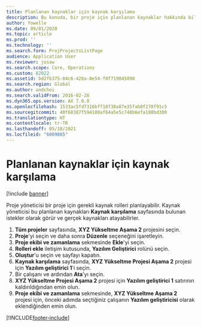 ```yaml
---
title: Planlanan kaynaklar için kaynak karşılama
description: Bu konuda, bir proje için planlanan kaynaklar hakkında bilgiler sağlanmaktadır.
author: Yowelle
ms.date: 09/01/2020
ms.topic: article
ms.prod: ''
ms.technology: ''
ms.search.form: ProjProjectsListPage
audience: Application User
ms.reviewer: josaw
ms.search.scope: Core, Operations
ms.custom: 82022
ms.assetid: bd2fb375-84c6-428a-8e54-f0f719045898
ms.search.region: Global
ms.author: andchoi
ms.search.validFrom: 2016-02-28
ms.dyn365.ops.version: AX 7.0.0
ms.openlocfilehash: 1533ac5fd7316bff10738a87e35fab0f270f91c5
ms.sourcegitcommit: 40f68387f594180af64a5e5c748b6efa188bd300
ms.translationtype: HT
ms.contentlocale: tr-TR
ms.lasthandoff: 05/10/2021
ms.locfileid: "6009865"
---
```

# <a name="resource-fulfillment-for-planned-resources"></a>Planlanan kaynaklar için kaynak karşılama

[!include [banner](../includes/banner.md)]

Proje yöneticisi bir proje için gerekli kaynak rolleri planlayabilir. Kaynak yöneticisi bu planlanan kaynakları **Kaynak karşılama** sayfasında bulunan istekler olarak görür ve gerçek kaynakları atayabilirler.

1. **Tüm projeler** sayfasında, **XYZ Yükseltme Aşama 2** projesini seçin.
2. **Proje**'yi seçin ve daha sonra **Düzenle** seçeneğini işaretleyin.
3. **Proje ekibi ve zamanlama** sekmesinde **Ekle**'yi seçin.
4. **Rolleri ekle** iletişim kutusunda, **Yazılım Geliştirici** rolünü seçin.
5. **Oluştur**'u seçin ve sayfayı kapatın.
6. **Kaynak karşılama** sayfasında, **XYZ Yükseltme Projesi Aşama 2** projesi için **Yazılım geliştirici 1**'i seçin.
7. Bir çalışanı ve ardından **Ata**'yı seçin.
8. **XYZ Yükseltme Projesi Aşama 2** projesi için **Yazılım geliştirici 1** satırının kaldırıldığından emin olun.
9. **Proje ekibi ve zamanlama** sekmesinde, **XYZ Yükseltme Aşama 2** projesi için, önceki adımda seçtiğiniz çalışanın **Yazılım geliştiricisi** olarak eklendiğinden emin olun.


[!INCLUDE[footer-include](../includes/footer-banner.md)]